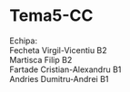 # Tema5-CC

Echipa: <br>
  Fecheta Virgil-Vicentiu B2 <br>
  Martisca Filip B2 <br>
  Fartade Cristian-Alexandru B1 <br>
  Andries Dumitru-Andrei B1
